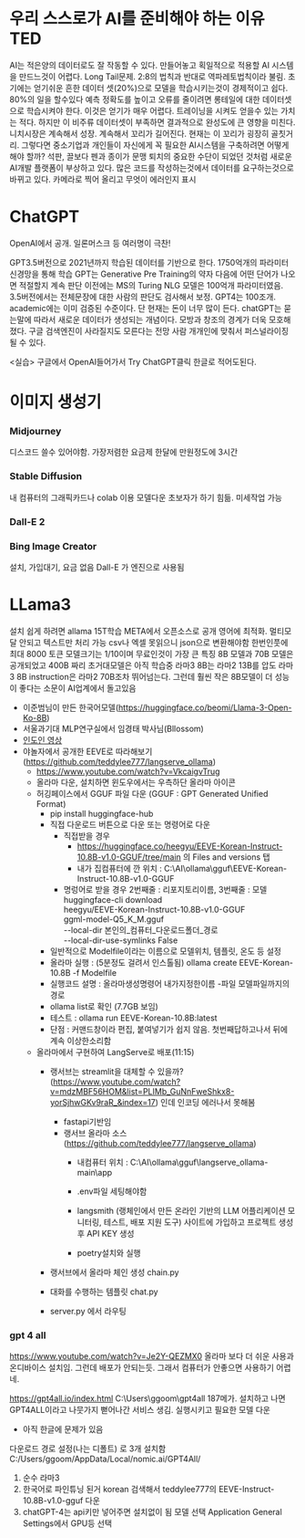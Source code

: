 # 우리 스스로가 AI를 준비해야 하는 이유 TED
AI는 적은양의 데이터로도 잘 작동할 수 있다.
만들어놓고 획일적으로 적용할 AI 시스템을 만드느것이 어렵다.
Long Tail문제. 2:8의 법칙과 반대로 역파레토법칙이라 불림.
초기에는 얻기쉬운 흔한 데이터 셋(20%)으로 모델을 학습시키는것이 경제적이고 쉽다. 80%의 일을 할수있다
예측 정확도를 높이고 오류를 줄이려면 롱테일에 대한 데이터셋으로 학습시켜야 한다. 이것은 얻기가 매우 어렵다.
트레이닝을 시켜도 얻을수 있는 가치는 적다.
하지만 이 비주류 데이터셋이 부족하면 결과적으로 완성도에 큰 영향을 미친다.
니치시장은 계속해서 성장. 계속해서 꼬리가 길어진다. 현재는 이 꼬리가 굉장히 골칫거리. 
그렇다면 중소기업과 개인들이 자신에게 꼭 필요한 AI시스템을 구축하려면 어떻게 해야 할까?
석판, 끌보다 펜과 종이가 문맹 퇴치의 중요한 수단이 되었던 것처럼
새로운 AI개발 플랫폼이 부상하고 있다. 많은 코드를 작성하는것에서 데이터를 요구하는것으로 바뀌고 있다.
카메라로 찍어 올리고 무엇이 에러인지 표시


# ChatGPT
OpenAI에서 공개. 
일론머스크 등 여러명이 극찬!

GPT3.5버전으로 2021년까지 학습된 데이터를 기반으로 한다.
1750억개의 파라미터 신경망을 통해 학습
GPT는 Generative Pre Training의 약자
  다음에 어떤 단어가 나오면 적절할지 계속 판단
  이전에는 MS의 Turing NLG 모델은 100억개 파라미터였음. 
  3.5버전에서는 전체문장에 대한 사람의 판단도 검사해서 보정.
  GPT4는 100조개.  academic에는 이미 검증된 수준이다. 단 현재는 돈이 너무 많이 든다.
chatGPT는 묻는말에 따라서 새로운 데이터가 생성되는 개념이다. 모방과 창조의 경계가 더욱 모호해졌다.
구글 검색엔진이 사라질지도 모른다는 전망
사람 개개인에 맞춰서 퍼스널라이징 될 수 있다.

<실습>
구글에서 OpenAI들어가서 Try ChatGPT클릭
한글로 적어도된다.


# 이미지 생성기
### Midjourney
  디스코드 쓸수 있어야함.
  가장저렴한 요금제 한달에 만원정도에 3시간
### Stable Diffusion
  내 컴퓨터의 그래픽카드나 colab 이용
  모델다운
  초보자가 하기 힘듦. 미세작업 가능
### Dall-E 2
### Bing Image Creator
설치, 가입대기, 요금 없음
Dall-E 가 엔진으로 사용됨

# LLama3
설치 쉽게 하려면 allama
15T학습
META에서 오픈소스로 공개
영어에 최적화. 멀티모달 안되고 텍스트만 처리 가능
csv나 엑셀 못읽으니 json으로 변환해야함
한번인풋에 최대 8000 토큰
모델크기는 1/10이며 무료인것이 가장 큰 특징
8B 모델과 70B 모델은 공개되었고 400B 짜리 초거대모델은 아직 학습중
라마3 8B는 라마2 13B를 압도
라마3 8B instruction은 라마2 70B조차 뛰어넘는다.
그런데 훨씬 작은 8B모델이 더 성능이 좋다는 소문이 AI업계에서 돌고있음



- 이준범님이 만든 한국어모델(https://huggingface.co/beomi/Llama-3-Open-Ko-8B)
- 서울과기대 MLP연구실에서 임경태 박사님(Bllossom)
- [인도인 영상](https://www.youtube.com/watch?v=j6ghgVMS4Ng)
- 야놀자에서 공개한 EEVE로 따라해보기(https://github.com/teddylee777/langserve_ollama)
	- https://www.youtube.com/watch?v=VkcaigvTrug
	- 올라마 다운, 설치하면 윈도우에서는 우측하단 올라마 아이콘
	- 허깅페이스에서 GGUF 파일 다운 (GGUF : GPT Generated Unified Format)
		- pip install huggingface-hub
		- 직접 다운로드 버튼으로 다운 또는 명령어로 다운
			- 직접받을 경우
				- https://huggingface.co/heegyu/EEVE-Korean-Instruct-10.8B-v1.0-GGUF/tree/main 의 Files and versions 탭
				- 내가 집컴퓨터에 깐 위치 : C:\AI\ollama\gguf\EEVE-Korean-Instruct-10.8B-v1.0-GGUF
			- 명렁어로 받을 경우  2번째줄 : 리포지토리이름,  3번째줄 : 모델
			  huggingface-cli download \
			  heegyu/EEVE-Korean-Instruct-10.8B-v1.0-GGUF \
			  ggml-model-Q5_K_M.gguf \
			  --local-dir 본인의_컴퓨터_다운로드폴더_경로 \
			  --local-dir-use-symlinks False
		- 일반적으로 Modelfile이라는 이름으로 모델위치, 템플릿, 온도 등 설정
		- 올라마 실행 :  (5분정도 걸려서 인스톨됨)
		  ollama create EEVE-Korean-10.8B -f Modelfile
		- 실행코드 설명 : 올라마생성명령어 내가지정한이름 -파일 모델파일까지의경로
		- ollama list로 확인  (7.7GB 보임)
		- 테스트 :   ollama run EEVE-Korean-10.8B:latest
		- 단점 : 커맨드창이라 편집, 붙여넣기가 쉽지 않음. 첫번째답하고나서 뒤에 계속 이상한소리함
	- 올라마에서 구현하여 LangServe로 배포(11:15)
		- 랭서브는 streamlit을 대체할 수 있을까?(https://www.youtube.com/watch?v=mdzMBF56HOM&list=PLIMb_GuNnFweShkx8-yorSjhwGKv9raR_&index=17) 인데 인코딩 에러나서 못해봄
			- fastapi기반임
			- 랭서브 올라마 소스(https://github.com/teddylee777/langserve_ollama)
				- 내컴퓨터 위치 : C:\AI\ollama\gguf\langserve_ollama-main\app
				- .env파일 세팅해야함
				- langsmith (랭체인에서 만든 온라인 기반의 LLM 어플리케이션 모니터링, 테스트, 배포 지원 도구) 사이트에 가입하고 프로젝트 생성후 API KEY  생성

				- poetry설치와 실행

		- 랭서브에서 올라마 체인 생성  chain.py
		- 대화를 수행하는 템플릿 chat.py
		- server.py 에서 라우팅


### gpt 4 all
https://www.youtube.com/watch?v=Je2Y-QEZMX0
올라마 보다 더 쉬운 사용과 온디바이스 설치임. 그런데 배포가 안되는듯. 그래서 컴퓨터가 안좋으면 사용하기 어렵네.

https://gpt4all.io/index.html
C:\Users\ggoom\gpt4all
187메가. 설치하고 나면 GPT4ALL이라고 나뭇가지 뻗어나간 서비스 생김. 실행시키고 필요한 모델 다운
- 아직 한글에 문제가 있음

다운로드 경로 설정(나는 디폴트)  로 3개 설치함
C:/Users/ggoom/AppData/Local/nomic.ai/GPT4All/
1. 순수 라마3  
2. 한국어로 파인튜닝 된거 korean 검색해서 teddylee777의 EEVE-Instruct-10.8B-v1.0-gguf 다운
3. chatGPT-4는 api키만 넣어주면 설치없이 됨
모델 선택
Application General Settings에서 GPU등 선택

